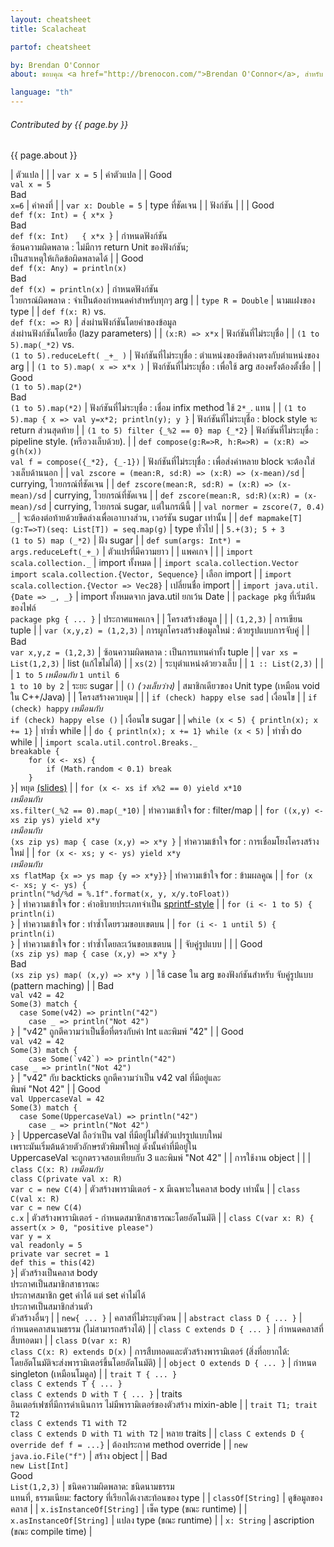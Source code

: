 ```yaml
---
layout: cheatsheet
title: Scalacheat

partof: cheatsheet

by: Brendan O'Connor
about: ขอบคุณ <a href="http://brenocon.com/">Brendan O'Connor</a>, สำหรับ cheatsheet นี้มีวัตถุประสงค์เพื่ออ้างอิ่งอย่างง่ายสำหรับโครงสร้างประโยคของ Scala, Licensed by Brendan O'Connor under a CC-BY-SA 3.0 license.

language: "th"
---
```


###### Contributed by {{ page.by }}

{{ page.about }}

|  <span id="variables" class="h2">ตัวแปล</span>                                                                     |                      |
|  `var x = 5`                                                                                                      |  ค่าตัวแปล             |
|  <span class="label success">Good</span><br> `val x = 5`<br> <span class="label important">Bad</span><br> `x=6`   |  ค่าคงที่               |
|  `var x: Double = 5`                                                                                              |  type ที่ชัดเจน         |
|  <span id="functions" class="h2">ฟังก์ชัน</span>                                                                 |                      |
|  <span class="label success">Good</span><br> `def f(x: Int) = { x*x }`<br> <span class="label important">Bad</span><br> `def f(x: Int)   { x*x }`   |  กำหนดฟังก์ชัน <br> ซ้อนความผิดพลาด : ไม่มีการ return Unit ของฟังก์ชัน;<br> เป็นสาเหตุให้เกิดข้อผิดพลาดได้ |
|  <span class="label success">Good</span><br> `def f(x: Any) = println(x)`<br> <span class="label important">Bad</span><br> `def f(x) = println(x)`  |  กำหนดฟังก์ชัน <br> ไวยกรณ์ผิดพลาด : จำเป็นต้องกำหนดค่าสำหรับทุกๆ arg |
|  `type R = Double`                                                                                       |  นามแฝงของ type                                                               |
|  `def f(x: R)` vs.<br> `def f(x: => R)`                                                                  |  ส่งผ่านฟังก์ชันโดยค่าของข้อมูล <br> ส่งผ่านฟังก์ชันโดยชื่อ (lazy parameters)                |
|  `(x:R) => x*x`                                                                                          |  ฟังก์ชันที่ไม่ระบุชื่อ                                                                |
|  `(1 to 5).map(_*2)` vs.<br> `(1 to 5).reduceLeft( _+_ )`                                                |  ฟังก์ชันที่ไม่ระบุชื่อ : ตำแหน่งของขีดล่างตรงกับตำแหน่งของ arg  |
|  `(1 to 5).map( x => x*x )`                                                                              |  ฟังก์ชันที่ไม่ระบุชื่อ : เพื่อใช้ arg สองครั้งต้องตั้งชื่อ |
|  <span class="label success">Good</span><br> `(1 to 5).map(2*)`<br> <span class="label important">Bad</span><br> `(1 to 5).map(*2)` |  ฟังก์ชันที่ไม่ระบุชื่อ : เชื่อม infix method ใช้  `2*_`. แทน  |
|  `(1 to 5).map { x => val y=x*2; println(y); y }`                                                        |  ฟังก์ชันที่ไม่ระบุชื่อ : block style จะ return ส่วนสุดท้าย |
|  `(1 to 5) filter {_%2 == 0} map {_*2}`                                                                  |  ฟังก์ชันที่ไม่ระบุชื่อ : pipeline style. (หรือวงเล็บด้วย). |
|  `def compose(g:R=>R, h:R=>R) = (x:R) => g(h(x))` <br> `val f = compose({_*2}, {_-1})`                   |  ฟังก์ชันที่ไม่ระบุชื่อ : เพื่อส่งค่าหลาย block จะต้องใส่วงเล็บด้านนอก |
|  `val zscore = (mean:R, sd:R) => (x:R) => (x-mean)/sd`                                                   |  currying, ไวยกรณ์ที่ชัดเจน |
|  `def zscore(mean:R, sd:R) = (x:R) => (x-mean)/sd`                                                       |  currying, ไวยกรณ์ที่ชัดเจน |
|  `def zscore(mean:R, sd:R)(x:R) = (x-mean)/sd`                                                           |  currying, ไวยกรณ์ sugar, แต่ในกรณีนี้  |
|  `val normer = zscore(7, 0.4) _`                                                                         |  จะต้องต่อท้ายด้วยขีดล่างเพื่อเอาบางส่วน, เวอร์ชัน sugar เท่านั้น |
|  `def mapmake[T](g:T=>T)(seq: List[T]) = seq.map(g)`                                                     |  type ทั่วไป  |
|  `5.+(3); 5 + 3` <br> `(1 to 5) map (_*2)`                                                               |  ฝัง sugar  |
|  `def sum(args: Int*) = args.reduceLeft(_+_)`                                                            |  ตัวแปรที่มีความยาว  |
|  <span id="packages" class="h2">แพคเกจ</span>                                                            |                 |
|  `import scala.collection._`                                                                             |  import ทั้งหมด   |
|  `import scala.collection.Vector` <br> `import scala.collection.{Vector, Sequence}`                      |  เลือก import  |
|  `import scala.collection.{Vector => Vec28}`                                                             |  เปลี่ยนชื่อ import  |
|  `import java.util.{Date => _, _}`                                                                       |  import ทั้งหมดจาก java.util ยกเว้น Date  |
|  `package pkg` ที่เริ่มต้นของไฟล์ <br> `package pkg { ... }`                                                   |  ประกาศแพคเกจ  |
|  <span id="data_structures" class="h2">โครงสร้างข้อมูล</span>                                               |               |
|  `(1,2,3)`                                                                                               |  การเขียน tuple  |
|  `var (x,y,z) = (1,2,3)`                                                                                 |  การผูกโครงสร้างข้อมูลใหม่ : ด้วยรูปแบบการจับคู่  |
|  <span class="label important">Bad</span><br>`var x,y,z = (1,2,3)`                                       |  ซ้อนความผิดพลาด : เป็นการแทนค่าทั้ง tuple |
|  `var xs = List(1,2,3)`                                                                                  |  list (แก้ไขไม่ได้) |
|  `xs(2)`                                                                                                 |  ระบุตำแหน่งด้วยวงเล็บ  |
|  `1 :: List(2,3)`                                                                                        |   |
|  `1 to 5` _เหมือนกับ_ `1 until 6` <br> `1 to 10 by 2`                                                      |  ระยะ sugar |
|  `()` _(วงเล็บว่าง)_                                                                                       |  สมาชิกเดียวของ Unit type (เหมือน void ใน C++/Java) |
|  <span id="control_constructs" class="h2">โครงสร้างควบคุม</span>                                           |                  |
|  `if (check) happy else sad`                                                                             |  เงื่อนไข |
|  `if (check) happy` _เหมือนกับ_ <br> `if (check) happy else ()`                                            |  เงื่อนไข sugar |
|  `while (x < 5) { println(x); x += 1}`                                                                   |  ทำซ้ำ while |
|  `do { println(x); x += 1} while (x < 5)`                                                                |  ทำซ้ำ do while |
|  `import scala.util.control.Breaks._`<br>`breakable {`<br>`    for (x <- xs) {`<br>`        if (Math.random < 0.1) break`<br>`    }`<br>`}`|  หยุด [(slides)](http://www.slideshare.net/Odersky/fosdem-2009-1013261/21) |
|  `for (x <- xs if x%2 == 0) yield x*10` <br> _เหมือนกับ_ <br>`xs.filter(_%2 == 0).map(_*10)`               |  ทำความเข้าใจ for : filter/map |
|  `for ((x,y) <- xs zip ys) yield x*y` <br> _เหมือนกับ_ <br>`(xs zip ys) map { case (x,y) => x*y }`         |  ทำความเข้าใจ for : การเชื่อมโยงโครงสร้างใหม่ |
|  `for (x <- xs; y <- ys) yield x*y` <br>  _เหมือนกับ_ <br>`xs flatMap {x => ys map {y => x*y}}`            |  ทำความเข้าใจ for : ข้ามผลคูณ |
|  `for (x <- xs; y <- ys) {`<br>    `println("%d/%d = %.1f".format(x, y, x/y.toFloat))`<br>`}`            |  ทำความเข้าใจ for : คำอธิบายประเภทจำเป็น  [sprintf-style](http://java.sun.com/javase/6/docs/api/java/util/Formatter.html#syntax) |
|  `for (i <- 1 to 5) {`<br>    `println(i)`<br>`}`                                                        |  ทำความเข้าใจ for : ทำซ้ำโดยรวมขอบเขตบน |
|  `for (i <- 1 until 5) {`<br>    `println(i)`<br>`}`                                                     |  ทำความเข้าใจ for : ทำซ้ำโดยละเว้นขอบเขตบน |
|  <span id="pattern_matching" class="h2">จับคู่รูปแบบ</span>                                                  |                 |
|  <span class="label success">Good</span><br> `(xs zip ys) map { case (x,y) => x*y }`<br> <span class="label important">Bad</span><br> `(xs zip ys) map( (x,y) => x*y )` |  ใช้ case ใน arg ของฟังก์ชันสำหรับ จับคู่รูปแบบ (pattern maching) |
|  <span class="label important">Bad</span><br>`val v42 = 42`<br>`Some(3) match {`<br>`  case Some(v42) => println("42")`<br>`    case _ => println("Not 42")`<br>`}`     |  "v42" ถูกตีความว่าเป็นชื่อที่ตรงกับค่า Int และพิมพ์ "42" |
|  <span class="label success">Good</span><br>`val v42 = 42`<br>`Some(3) match {`<br>``    case Some(`v42`) => println("42")``<br>`case _ => println("Not 42")`<br>`}`    |  "v42" กับ backticks ถูกตีความว่าเป็น v42 val ที่มีอยู่และ<br>พิมพ์ "Not 42" |
|  <span class="label success">Good</span><br>`val UppercaseVal = 42`<br>`Some(3) match {`<br>`  case Some(UppercaseVal) => println("42")`<br>`    case _ => println("Not 42")`<br>`}` |  UppercaseVal ถือว่าเป็น val ที่มีอยู่ไม่ใช่ตัวแปรรูปแบบใหม่<br> เพราะมันเริ่มต้นด้วยตัวอักษรตัวพิมพ์ใหญ่ ดังนั้นค่าที่มีอยู่ใน <br>UppercaseVal จะถูกตรวจสอบเทียบกับ 3 และพิมพ์ "Not 42" |
|  <span id="object_orientation" class="h2">การใช้งาน object</span>                                         |                 |
|  `class C(x: R)` _เหมือนกับ_ <br>`class C(private val x: R)`<br>`var c = new C(4)`                         |  ตัวสร้างพารามิเตอร์ - x มีเฉพาะในคลาส body เท่านั้น |
|  `class C(val x: R)`<br>`var c = new C(4)`<br>`c.x`                                                      |  ตัวสร้างพารามิเตอร์ - กำหนดสมาชิกสาธารณะโดยอัตโนมัติ |
|  `class C(var x: R) {`<br>`assert(x > 0, "positive please")`<br>`var y = x`<br>`val readonly = 5`<br>`private var secret = 1`<br>`def this = this(42)`<br>`}`| ตัวสร้างเป็นคลาส body<br> ประกาศเป็นสมาชิกสาธารณะ<br> ประกาศสมาชิก get ค่าได้ แต่ set ค่าไม่ได้<br> ประกาศเป็นสมาชิกส่วนตัว<br> ตัวสร้างอื่นๆ |
|  `new{ ... }`                                                                                            |  คลาสที่ไม่ระบุตัวตน |
|  `abstract class D { ... }`                                                                              |  กำหนดคลาสนามธรรม (ไม่สามารถสร้างได้) |
|  `class C extends D { ... }`                                                                             |  กำหนดคลาสที่สืบทอดมา |
|  `class D(var x: R)`<br>`class C(x: R) extends D(x)`                                                     |  การสืบทอดและตัวสร้างพารามิเตอร์ (สิ่งที่อยากได้:<br> โดยอัตโนมัติจะส่งพารามิเตอร์ขึ้นโดยอัตโนมัติ) |
|  `object O extends D { ... }`                                                                            |  กำหนด singleton (เหมือนโมดูล) |
|  `trait T { ... }`<br>`class C extends T { ... }`<br>`class C extends D with T { ... }`                  |  traits<br> อินเตอร์เฟซที่มีการดำเนินการ ไม่มีพารามิเตอร์ของตัวสร้าง mixin-able |
|  `trait T1; trait T2`<br>`class C extends T1 with T2`<br>`class C extends D with T1 with T2`             |  หลาย traits |
|  `class C extends D { override def f = ...}`	                                                           |  ต้องประกาศ method override |
|  `new java.io.File("f")`                   	                                                             |  สร้าง object |
|  <span class="label important">Bad</span><br> `new List[Int]`<br> <span class="label success">Good</span><br> `List(1,2,3)` |  ชนิดความผิดพลาด: ชนิดนามธรรม<br> แทนที่, ธรรมเนียม: factory ที่เรียกได้เงาสะท้อนของ type |
|  `classOf[String]`                                                                                       |  ดูข้อมูลของคลาส |
|  `x.isInstanceOf[String]`                                                                                |  เช็ค type (ขณะ runtime) |
|  `x.asInstanceOf[String]`                                                                                |  แปลง type (ขณะ runtime) |
|  `x: String`                                                                                             |  ascription (ขณะ compile time) |

